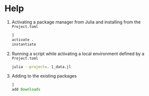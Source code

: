 # Help

1. Activating a package manager from Julia and installing from the `Project.toml`

    ```julia
    ]
    activate .
    instantiate
    ```

2. Running a script while activating a local environment defined by a `Project.toml`

    ```bash
    julia --project=. 1_data.jl
    ```

3. Adding to the existing packages

    ```julia
    ]
    add Downloads
    ```
